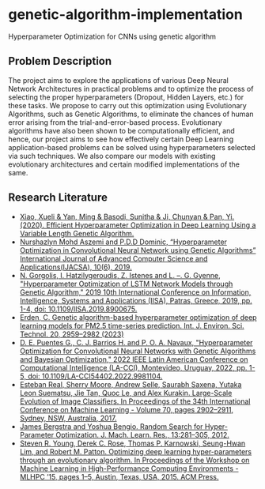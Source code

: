 # genetic-algorithm-implementation
Hyperparameter Optimization for CNNs using genetic algorithm
## Problem Description
The project aims to explore the applications of various Deep Neural Network Architectures in practical problems and to optimize the process of selecting the proper hyperparameters (Dropout, Hidden Layers, etc.) for these tasks. We propose to carry out this optimization using Evolutionary Algorithms, such as Genetic Algorithms, to eliminate the chances of human error arising from the trial-and-error-based process. Evolutionary algorithms have also been shown to be computationally efficient, and hence, our project aims to see how effectively certain Deep Learning application-based problems can be solved using hyperparameters selected via such techniques.
We also compare our models with existing evolutionary architectures and certain modified implementations of the same.
## Research Literature
- [Xiao, Xueli & Yan, Ming & Basodi, Sunitha & Ji, Chunyan & Pan, Yi. (2020). Efficient Hyperparameter Optimization in Deep Learning Using a Variable Length Genetic Algorithm.](https://arxiv.org/abs/2006.12703)
- [Nurshazlyn Mohd Aszemi and P.D.D Dominic, “Hyperparameter Optimization in Convolutional Neural Network using Genetic Algorithms” International Journal of Advanced Computer Science and Applications(IJACSA), 10(6), 2019. ](http://dx.doi.org/10.14569/IJACSA.2019.0100638)
- [N. Gorgolis, I. Hatzilygeroudis, Z. Istenes and L. –. G. Gyenne, "Hyperparameter Optimization of LSTM Network Models through Genetic Algorithm," 2019 10th International Conference on Information, Intelligence, Systems and Applications (IISA), Patras, Greece, 2019, pp. 1-4, doi: 10.1109/IISA.2019.8900675.](https://www.researchgate.net/publication/337513385_Hyperparameter_Optimization_of_LSTM_Network_Models_through_Genetic_Algorithm)
- [Erden, C. Genetic algorithm-based hyperparameter optimization of deep learning models for PM2.5 time-series prediction. Int. J. Environ. Sci. Technol. 20, 2959–2982 (2023)](https://doi.org/10.1007/s13762-023-04763-6)
- [D. E. Puentes G., C. J. Barrios H. and P. O. A. Navaux, "Hyperparameter Optimization for Convolutional Neural Networks with Genetic Algorithms and Bayesian Optimization," 2022 IEEE Latin American Conference on Computational Intelligence (LA-CCI), Montevideo, Uruguay, 2022, pp. 1-5, doi: 10.1109/LA-CCI54402.2022.9981104.](https://www.researchgate.net/publication/366487783_Hyperparameter_Optimization_for_Convolutional_Neural_Networks_with_Genetic_Algorithms_and_Bayesian_Optimization)
- [ Esteban Real, Sherry Moore, Andrew Selle, Saurabh Saxena, Yutaka Leon Suematsu, Jie Tan, Quoc Le, and Alex
Kurakin. Large-Scale Evolution of Image Classifiers. In Proceedings of the 34th International Conference on
Machine Learning - Volume 70, pages 2902–2911, Sydney, NSW, Australia, 2017.](https://arxiv.org/pdf/1703.01041.pdf)
- [James Bergstra and Yoshua Bengio. Random Search for Hyper-Parameter Optimization. J. Mach. Learn. Res.,
13:281–305, 2012.
](https://www.jmlr.org/papers/volume13/bergstra12a/bergstra12a.pdf)
- [Steven R. Young, Derek C. Rose, Thomas P. Karnowski, Seung-Hwan Lim, and Robert M. Patton. Optimizing
deep learning hyper-parameters through an evolutionary algorithm. In Proceedings of the Workshop on Machine
Learning in High-Performance Computing Environments - MLHPC ’15, pages 1–5, Austin, Texas, USA, 2015.
ACM Press.
](https://dl.acm.org/doi/10.1145/2834892.2834896)